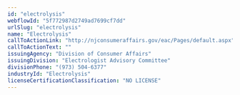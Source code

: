 ```yaml
---
id: "electrolysis"
webflowId: "5f772987d2749ad7699cf7dd"
urlSlug: "electrolysis"
name: "Electrolysis"
callToActionLink: "http://njconsumeraffairs.gov/eac/Pages/default.aspx"
callToActionText: ""
issuingAgency: "Division of Consumer Affairs"
issuingDivision: "Electrologist Advisory Committee"
divisionPhone: "(973) 504-6377"
industryId: "Electrolysis"
licenseCertificationClassification: "NO LICENSE"
---
```

